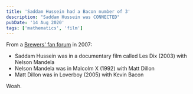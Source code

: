 ```yaml
---
title: 'Saddam Hussein had a Bacon number of 3'
description: "Saddam Hussein was CONNECTED"
pubDate: '14 Aug 2020'
tags: ['mathematics', 'film']
---
```


From a [Brewers' fan forum](https://brewerfanatic.com/forums/topic/7164-six-degrees-of-kevin-bacon/page/2/#comment-23095) in 2007:

* Saddam Hussein was in a documentary film called Les Dix (2003) with Nelson Mandela
* Nelson Mandela was in Malcolm X (1992) with Matt Dillon
* Matt Dillon  was in Loverboy (2005) with Kevin Bacon

Woah.